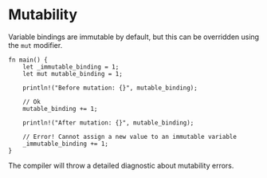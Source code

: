 # Mutability

Variable bindings are immutable by default, but this can be overridden using the `mut` modifier.

```rust,editable,ignore,mdbook-runnable
fn main() {
    let _immutable_binding = 1;
    let mut mutable_binding = 1;

    println!("Before mutation: {}", mutable_binding);

    // Ok
    mutable_binding += 1;

    println!("After mutation: {}", mutable_binding);

    // Error! Cannot assign a new value to an immutable variable
    _immutable_binding += 1;
}
```

The compiler will throw a detailed diagnostic about mutability errors.
